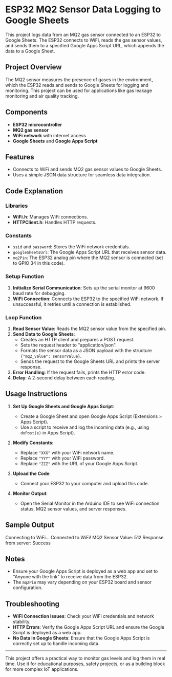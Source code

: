 # ESP32 MQ2 Sensor Data Logging to Google Sheets

This project logs data from an MQ2 gas sensor connected to an ESP32 to Google Sheets. The ESP32 connects to WiFi, reads the gas sensor values, and sends them to a specified Google Apps Script URL, which appends the data to a Google Sheet.

## Project Overview

The MQ2 sensor measures the presence of gases in the environment, which the ESP32 reads and sends to Google Sheets for logging and monitoring. This project can be used for applications like gas leakage monitoring and air quality tracking.

## Components

- **ESP32 microcontroller**
- **MQ2 gas sensor**
- **WiFi network** with internet access
- **Google Sheets** and **Google Apps Script**

## Features

- Connects to WiFi and sends MQ2 gas sensor values to Google Sheets.
- Uses a simple JSON data structure for seamless data integration.

## Code Explanation

### Libraries

- **WiFi.h**: Manages WiFi connections.
- **HTTPClient.h**: Handles HTTP requests.

### Constants

- `ssid` and `password`: Stores the WiFi network credentials.
- `googleSheetsUrl`: The Google Apps Script URL that receives sensor data.
- `mq2Pin`: The ESP32 analog pin where the MQ2 sensor is connected (set to GPIO 34 in this code).

### Setup Function

1. **Initialize Serial Communication**: Sets up the serial monitor at 9600 baud rate for debugging.
2. **WiFi Connection**: Connects the ESP32 to the specified WiFi network. If unsuccessful, it retries until a connection is established.

### Loop Function

1. **Read Sensor Value**: Reads the MQ2 sensor value from the specified pin.
2. **Send Data to Google Sheets**:
   - Creates an HTTP client and prepares a POST request.
   - Sets the request header to "application/json".
   - Formats the sensor data as a JSON payload with the structure `{"mq2_value": sensorValue}`.
   - Sends the request to the Google Sheets URL and prints the server response.
3. **Error Handling**: If the request fails, prints the HTTP error code.
4. **Delay**: A 2-second delay between each reading.

## Usage Instructions

1. **Set Up Google Sheets and Google Apps Script**:
   - Create a Google Sheet and open Google Apps Script (Extensions > Apps Script).
   - Use a script to receive and log the incoming data (e.g., using `doPost(e)` in Apps Script).

2. **Modify Constants**:
   - Replace `"XXX"` with your WiFi network name.
   - Replace `"YYY"` with your WiFi password.
   - Replace `"ZZZ"` with the URL of your Google Apps Script.

3. **Upload the Code**:
   - Connect your ESP32 to your computer and upload this code.

4. **Monitor Output**:
   - Open the Serial Monitor in the Arduino IDE to see WiFi connection status, MQ2 sensor values, and server responses.

## Sample Output
Connecting to WiFi... Connected to WiFi! MQ2 Sensor Value: 512 Response from server: Success


## Notes

- Ensure your Google Apps Script is deployed as a web app and set to "Anyone with the link" to receive data from the ESP32.
- The `mq2Pin` may vary depending on your ESP32 board and sensor configuration.

## Troubleshooting

- **WiFi Connection Issues**: Check your WiFi credentials and network stability.
- **HTTP Errors**: Verify the Google Apps Script URL and ensure the Google Script is deployed as a web app.
- **No Data in Google Sheets**: Ensure that the Google Apps Script is correctly set up to handle incoming data.

---

This project offers a practical way to monitor gas levels and log them in real time. Use it for educational purposes, safety projects, or as a building block for more complex IoT applications.


